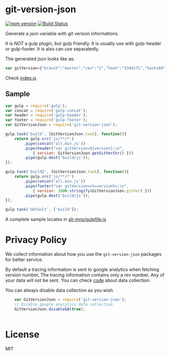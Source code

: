 # git-version-json
[![npm version](https://badge.fury.io/js/git-version-json.svg)](http://badge.fury.io/js/git-version-json)
[![Build Status](https://travis-ci.org/Ursa-Major/git-version-json.svg?branch=master)](https://travis-ci.org/Ursa-Major/git-version-json)

Generate a json variable with git version informations.

It is *NOT* a gulp plugin, but gulp friendly.
It is usually use with gulp-header or gulp-footer.
It is also can use separatedly.

The generated json looks like as:
```javascript
var gitVersion={"branch":"master","rev":"2","hash":"53d4271","hash160":"53d4271d8d7e7647fabc0d5086acd4f000a04046"};
```
Check [index.js](https://github.com/Ursa-Major/git-version-json/blob/master/index.js#L1)

## Sample
```javascript
var gulp = require('gulp');
var concat = require('gulp-concat');
var header = require('gulp-header');
var footer = require('gulp-footer');
var GitVersionJson = require('git-version-json');

gulp.task('build', [GitVersionJson.task], function(){
    return gulp.src('js/**/*')
        .pipe(concat('all.min.js'))
        .pipe(header("var gitVersion=${version};\n",
            { version: GitVersionJson.getGitVerStr() }))
        .pipe(gulp.dest('build/js'));
});

gulp.task('build2', [GitVersionJson.task], function(){
    return gulp.src('js/**/*')
        .pipe(concat('all.min.js'))
        .pipe(footer("var gitVersion=<%=version%>;\n",
            { version: JSON.stringify(GitVersionJson.gitVer) }))
        .pipe(gulp.dest('build/js'));
});

gulp.task('default', ['build']);
```

A complete sample locates in [ali-mns/gulpfile.js](https://github.com/InCar/ali-mns/blob/master/gulpfile.js)

# Privacy Policy
We collect information about how you use the `git-version-json` packages for better service.

By default a tracing information is sent to google analytics when fetching version number,
The tracing information contains only a rev number.
Any of your data will not be sent.
You can check [code](https://github.com/Ursa-Major/git-version-json/blob/master/ts/MarkGitVersion.ts#L49) about data collection.

You can always disable data collection as you wish.
```javascript
    var GitVersionJson = require('git-version-json');
    // Disable google analytics data collection
    GitVersionJson.disableGA(true);
    
```

# License
MIT